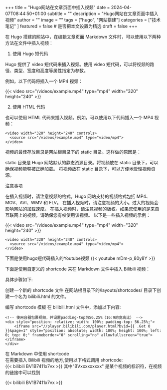 +++
title = "Hugo网站在文章页面中插入视频"
date = 2024-04-07T08:44:50+01:00
subtitle = ""
description = "Hugo网站在文章页面中插入视频"
author = ""
image = ""
tags =  ["hugo", "网站搭建"]
categories = ["技术笔记" ]
featured = false # 是否把本文设置为精选
draft = false
+++

在 Hugo 搭建的网站中，在编辑文章页面 Markdown 文件时，可以使用以下两种方法在文件中插入视频：

1. 使用 Hugo 短代码

Hugo 提供了 video 短代码来插入视频。使用 video 短代码，可以将视频的路径、类型、宽度和高度等属性指定为参数。

例如，以下代码将插入一个 MP4 视频：

&#123;&#123;&lt; video src=&quot;/videos/example.mp4&quot; type=&quot;mp4&quot; width=&quot;320&quot; height=&quot;240&quot; &gt;&#125;&#125;

2. 使用 HTML 代码

也可以使用 HTML 代码来插入视频。例如，可以使用以下代码插入一个 MP4 视频：

```
<video width="320" height="240" controls>
  <source src="/videos/example.mp4" type="video/mp4">
</video>
```

视频的最佳存放目录是网站根目录下的 static 目录。这样做的原因是：

static 目录是 Hugo 网站默认的静态资源目录。将视频放在 static 目录下，可以确保视频能够被正确加载。
将视频放在 static 目录下，可以方便地管理视频资源。

注意事项

在插入视频时，请注意视频的格式。Hugo 网站支持的视频格式包括 MP4、MOV、AVI、WMV 和 FLV。
在插入视频时，请注意视频的大小。过大的视频会影响网站的加载速度。
在插入视频时，请注意视频的版权。如果您使用的是来自互联网上的视频，请确保您有权使用该视频。
以下是一些插入视频的示例：

&#123;&#123;&lt; video src=&quot;/videos/example.mp4&quot; type=&quot;mp4&quot; width=&quot;320&quot; height=&quot;240&quot; &gt;&#125;&#125;

```
<video width="320" height="240" controls>
  <source src="/videos/example.mp4" type="video/mp4">
</video>
```

下面是使用hugo短代码插入的Youtube视频
{{< youtube mDm-p_80y8Y >}}

下面是使用自定义的 shortcode 来在 Markdown 文件中插入 Bilibili 视频：

具体步骤如下:

创建一个新的 shortcode 文件
在网站根目录下的/layouts/shortcodes/ 目录下创建一个名为 bilibili.html 的文件。

编写 shortcode 模板
在 bilibili.html 文件中，添加以下内容:

```
<!-- 使用容器包裹视频，并设置padding-top为56.25%（16:9的宽高比） -->
<div style="position: relative; width: 100%; padding-top: 56.25%;">
    <iframe src="//player.bilibili.com/player.html?bvid={{ .Get 0 }}&page=1" style="position: absolute; width: 100%; height: 100%; left: 0; top: 0;" frameborder="0" scrolling="no" allowfullscreen="true"></iframe>
</div>
```
在 Markdown 中使用 shortcode  
在需要插入 Bilibili 视频的地方,使用以下格式调用 shortcode:  
&#123;&#123;&lt; bilibili BV1B7411x7vx &gt;&#125;&#125;
其中"BVxxxxxxxxx" 是某个视频的标识符，在视频的链接中可以找到

{{< bilibili BV1B7411x7vx >}}